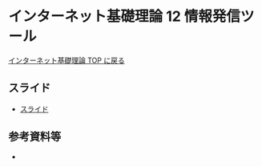 # インターネット基礎理論 12 情報発信ツール

[インターネット基礎理論 TOP に戻る](./index.md)

## スライド
- [スライド](./btoi_12slide.pdf)

## 参考資料等
- 

